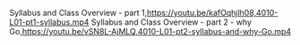 Syllabus and Class Overview - part 1,https://youtu.be/kafOqhjlh08,4010-L01-pt1-syllabus.mp4
Syllabus and Class Overview - part 2 - why Go,https://youtu.be/vSN8L-AjMLQ,4010-L01-pt2-syllabus-and-why-Go.mp4
